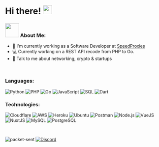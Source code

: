 # Hi there! <img src="https://github.com/TheDudeThatCode/TheDudeThatCode/blob/master/Assets/Hi.gif" width="29px">

### <img src="https://github.com/TheDudeThatCode/TheDudeThatCode/blob/master/Assets/Developer.gif" width="45px"> About Me:
- 🏦 I'm currently working as a Software Developer at [SpeedProxies](https://speedproxies.net/)
- 💻 Currently working on a REST API recode from PHP to Go.
- 💬 Talk to me about networking, crypto & startups

<br>

### Languages:
![Python](https://img.shields.io/badge/-Python-000?&logo=Python)
![PHP](https://img.shields.io/badge/-PHP-000?&logo=PHP)
![Go](https://img.shields.io/badge/-Go-000?&logo=GO)
![JavaScript](https://img.shields.io/badge/-JavaScript-000?&logo=JavaScript)
![SQL](https://img.shields.io/badge/-SQL-000?&logo=MySQL)
![Dart](https://img.shields.io/badge/-Dart-000?&logo=Dart)

### Technologies:
![Cloudflare](https://img.shields.io/badge/-Cloudflare-000?&logo=Cloudflare)
![AWS](https://img.shields.io/badge/-AWS-000?&logo=amazon-aws&logoColor=FF9900)
![Heroku](https://img.shields.io/badge/-Heroku-000?&logo=Heroku&logoColor=430098)
![Ubuntu](https://img.shields.io/badge/-Ubuntu-000?&logo=Ubuntu)
![Postman](https://img.shields.io/badge/-Postman-000?&logo=Postman)
![Node.js](https://img.shields.io/badge/-Node.js-000?&logo=node.js)
![VueJS](https://img.shields.io/badge/-VueJS-000?&logo=Vue.js)
![NuxtJS](https://img.shields.io/badge/-NuxtJS-000?&logo=Nuxt.js)
![MySQL](https://img.shields.io/badge/-MySQL-000?&logo=MySQL)
![PostgreSQL](https://img.shields.io/badge/-PostgreSQL-000?&logo=PostgreSQL)

<br>

![packet-sent](https://komarev.com/ghpvc/?username=packet-sent&label=Profile%20views&color=47e3ff&style=flat) [![Discord](https://img.shields.io/discord/759108262229835777.svg?label=&logo=discord&logoColor=ffffff&color=7389D8&labelColor=6A7EC2)](https://discord.gg/FWVCCBPPmu)
